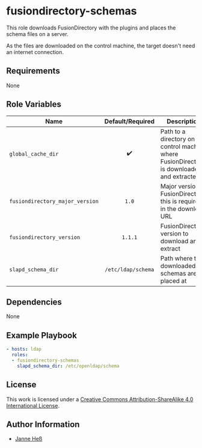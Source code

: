 # fusiondirectory-schemas

This role downloads FusionDirectory with the plugins and places the schema files on a server.

As the files are downloaded on the control machine, the target doesn't need an internet connection.

## Requirements

None

## Role Variables

| Name                            | Default/Required   | Description                                                                                     |
|---------------------------------|:------------------:|-------------------------------------------------------------------------------------------------|
| `global_cache_dir`              | :heavy_check_mark: | Path to a directory on the control machine where FusionDirectory is downloaded and extracted to |
| `fusiondirectory_major_version` | `1.0`              | Major version of FusionDirectory, this is required in the download URL                          |
| `fusiondirectory_version`       | `1.1.1`            | FusionDirectory version to download and extract                                                 |
| `slapd_schema_dir`              | `/etc/ldap/schema` | Path where the downloaded schemas are placed at                                                 |

## Dependencies

None

## Example Playbook

```yml
- hosts: ldap
  roles:
  - fusiondirectory-schemas
    slapd_schema_dir: /etc/openldap/schema
```

## License

This work is licensed under a [Creative Commons Attribution-ShareAlike 4.0 International License](http://creativecommons.org/licenses/by-sa/4.0/).

## Author Information

- [Janne Heß](https://github.com/dasJ)
